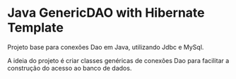 # Java GenericDAO with Hibernate Template

Projeto base para conexões Dao em Java, utilizando Jdbc e MySql.

A ideia do projeto é criar classes genéricas de conexões Dao para facilitar a construção do acesso ao banco de dados.
